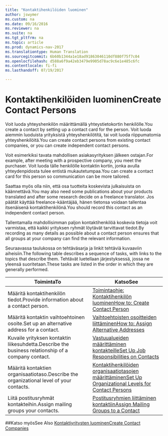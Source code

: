 ```yaml
---
title: "Kontaktihenkilöiden luominen"
author: jswymer
ms.custom: na
ms.date: 09/16/2016
ms.reviewer: na
ms.suite: na
ms.tgt_pltfrm: na
ms.topic: article
ms.prod: dynamics-nav-2017
ms.translationtype: Human Translation
ms.sourcegitcommit: 6b60b1344a1e18ad91863046110df880f75f7c04
ms.openlocfilehash: d588a6f9a42eb3479e9905d78ac9c6e1e485c6fc
ms.contentlocale: fi-fi
ms.lasthandoff: 07/19/2017

---
```

# <a name="create-contact-persons"></a><span data-ttu-id="67bd5-102">Kontaktihenkilöiden luominen</span><span class="sxs-lookup"><span data-stu-id="67bd5-102">Create Contact Persons</span></span>
<span data-ttu-id="67bd5-103">Voit luoda yhteyshenkilön määrittämällä yhteystietokortin henkilölle.</span><span class="sxs-lookup"><span data-stu-id="67bd5-103">You create a contact by setting up a contact card for the person.</span></span> <span data-ttu-id="67bd5-104">Voit luoda aiemmin luoduista yrityksistä yhteyshenkilötítä, tai voit luoda riippumatomia yhteyshenkilöitä.</span><span class="sxs-lookup"><span data-stu-id="67bd5-104">You can create contact persons from existing contact companies, or you can create independent contact persons.</span></span>

<span data-ttu-id="67bd5-105">Voit esimerkiksi tavata mahdollisen asiakasyrityksen jälkeen ostajan.</span><span class="sxs-lookup"><span data-stu-id="67bd5-105">For example, after meeting with a prospective company, you meet the purchaser.</span></span> <span data-ttu-id="67bd5-106">Voit luoda tälle henkilölle kontaktin kortin, jonka avulla yhteydenpidosta tulee entistä mukautetumpaa.</span><span class="sxs-lookup"><span data-stu-id="67bd5-106">You can create a contact card for this person so communication can be more tailored.</span></span>

<span data-ttu-id="67bd5-107">Saattaa myös olla niin, että osa tuotteita koskevista julkaisuista on käännettävä.</span><span class="sxs-lookup"><span data-stu-id="67bd5-107">You may also need some publications about your products translated and after some research decide on a freelance translator.</span></span> <span data-ttu-id="67bd5-108">Jos päätät käyttää freelance-kääntäjää, hänen tietonsa voidaan tallentaa itsenäisenä kontaktihenkilönä.</span><span class="sxs-lookup"><span data-stu-id="67bd5-108">You should record this contact as an independent contact person.</span></span>

<span data-ttu-id="67bd5-109">Tallentamalla mahdollisimman paljon kontaktihenkilöä koskevia tietoja voit varmistaa, että kaikki yrityksen ryhmät löytävät tarvittavat tiedot.</span><span class="sxs-lookup"><span data-stu-id="67bd5-109">By recording as many details as possible about a contact person ensures that all groups at your company can find the relevant information.</span></span>

<span data-ttu-id="67bd5-110">Seuraavassa taulukossa on tehtäväsarja ja linkit tehtäviä kuvaaviin aiheisiin.</span><span class="sxs-lookup"><span data-stu-id="67bd5-110">The following table describes a sequence of tasks, with links to the topics that describe them.</span></span> <span data-ttu-id="67bd5-111">Tehtävät luetellaan järjestyksessä, jossa ne yleensä suoritetaan.</span><span class="sxs-lookup"><span data-stu-id="67bd5-111">These tasks are listed in the order in which they are generally performed.</span></span>

|<span data-ttu-id="67bd5-112">Toiminta</span><span class="sxs-lookup"><span data-stu-id="67bd5-112">To</span></span> |<span data-ttu-id="67bd5-113">Katso</span><span class="sxs-lookup"><span data-stu-id="67bd5-113">See</span></span> |
|---|----|
|<span data-ttu-id="67bd5-114">Määritä kontaktihenkilön tiedot.</span><span class="sxs-lookup"><span data-stu-id="67bd5-114">Provide information about a contact person.</span></span>|[<span data-ttu-id="67bd5-115">Toimintaohje: Kontaktihenkilön luominen</span><span class="sxs-lookup"><span data-stu-id="67bd5-115">How to: Create Contact Person</span></span>](marketing-how-create-contact-persons.md)|
|<span data-ttu-id="67bd5-116">Määritä kontaktin vaihtoehtoinen osoite.</span><span class="sxs-lookup"><span data-stu-id="67bd5-116">Set up an alternative address for a contact.</span></span>|[<span data-ttu-id="67bd5-117">Vaihtoehtoisten osoitteiden liittäminen</span><span class="sxs-lookup"><span data-stu-id="67bd5-117">How to: Assign Alternative Addresses</span></span>](marketing-how-assign-alternative-address.md)|
|<span data-ttu-id="67bd5-118">Kuvaile yrityksen kontaktin liikesuhdetta.</span><span class="sxs-lookup"><span data-stu-id="67bd5-118">Describe the business relationship of a company contact.</span></span>|[<span data-ttu-id="67bd5-119">Vastuualueiden määrittäminen kontakteille</span><span class="sxs-lookup"><span data-stu-id="67bd5-119">Set Up Job Responsibilities on Contacts</span></span>](marketing-job-responsibilities.md)|
|<span data-ttu-id="67bd5-120">Määritä kontaktien organisaatiotaso.</span><span class="sxs-lookup"><span data-stu-id="67bd5-120">Describe the organizational level of your contacts.</span></span>|[<span data-ttu-id="67bd5-121">Kontaktihenkilöiden organisaatiotasojen määrittäminen</span><span class="sxs-lookup"><span data-stu-id="67bd5-121">Set Up Organizational Levels for Contact Persons</span></span>](marketing-organizational-levels.md)|
|<span data-ttu-id="67bd5-122">Liitä postitusryhmät kontakteihin.</span><span class="sxs-lookup"><span data-stu-id="67bd5-122">Assign mailing groups your contacts.</span></span>|[<span data-ttu-id="67bd5-123">Postitusryhmien liittäminen kontaktiin</span><span class="sxs-lookup"><span data-stu-id="67bd5-123">Assign Mailing Groups to a Contact</span></span>](marketing-mailing-groups.md#assign-mailing-groups-to-a-contact)|

##<a name="see-also"></a><span data-ttu-id="67bd5-124">Katso myös</span><span class="sxs-lookup"><span data-stu-id="67bd5-124">See Also</span></span>
[<span data-ttu-id="67bd5-125">Kontaktiyritysten luominen</span><span class="sxs-lookup"><span data-stu-id="67bd5-125">Create Contact Companies</span></span>](marketing-create-contact-companies.md)

